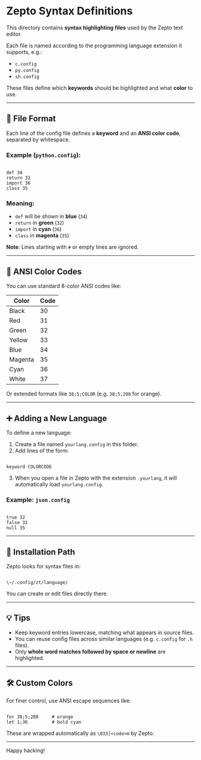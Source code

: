 # Zepto Syntax Definitions

This directory contains **syntax highlighting files** used by the Zepto text editor.

Each file is named according to the programming language extension it supports, e.g.:

- `c.config`
- `py.config`
- `sh.config`

These files define which **keywords** should be highlighted and what **color** to use.

---

## 📄 File Format

Each line of the config file defines a **keyword** and an **ANSI color code**, separated by whitespace.

### Example (`python.config`):
```

def 34
return 32
import 36
class 35

```

### Meaning:
- `def` will be shown in **blue** (`34`)
- `return` in **green** (`32`)
- `import` in **cyan** (`36`)
- `class` in **magenta** (`35`)

**Note**: Lines starting with `#` or empty lines are ignored.

---

## 🎨 ANSI Color Codes

You can use standard 8-color ANSI codes like:

| Color        | Code |
|--------------|------|
| Black        | 30   |
| Red          | 31   |
| Green        | 32   |
| Yellow       | 33   |
| Blue         | 34   |
| Magenta      | 35   |
| Cyan         | 36   |
| White        | 37   |

Or extended formats like `38;5;COLOR` (e.g. `38;5;208` for orange).

---

## ➕ Adding a New Language

To define a new language:

1. Create a file named `yourlang.config` in this folder.
2. Add lines of the form:

```

keyword COLORCODE

```

3. When you open a file in Zepto with the extension `.yourlang`, it will automatically load `yourlang.config`.

### Example: `json.config`
```

true 32
false 31
null 35

```

---

## 📁 Installation Path

Zepto looks for syntax files in:

```

\~/.config/zt/language/

```

You can create or edit files directly there.

---

## 💡 Tips

- Keep keyword entries lowercase, matching what appears in source files.
- You can reuse config files across similar languages (e.g. `c.config` for `.h` files).
- Only **whole word matches followed by space or newline** are highlighted.

---

## 🛠️ Custom Colors

For finer control, use ANSI escape sequences like:

```

for 38;5;208     # orange
let 1;36         # bold cyan

```

These are wrapped automatically as `\033[<code>m` by Zepto.

---

Happy hacking!
